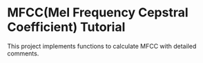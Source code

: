 # MFCC(Mel Frequency Cepstral Coefficient) Tutorial
This project implements functions to calculate MFCC with detailed comments.